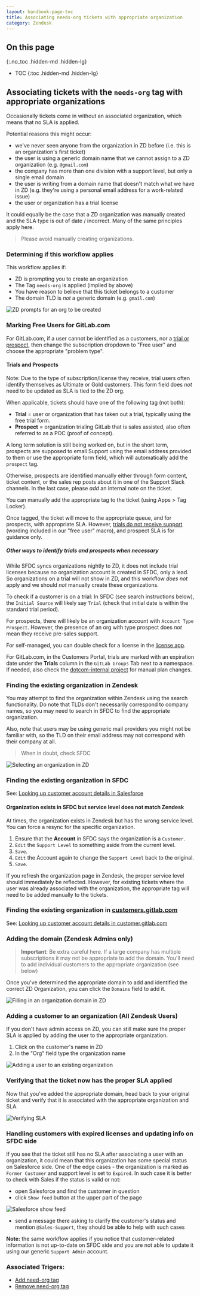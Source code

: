 ```yaml
---
layout: handbook-page-toc
title: Associating needs-org tickets with appropriate organization
category: Zendesk
---
```


## On this page
{:.no_toc .hidden-md .hidden-lg}

- TOC
{:toc .hidden-md .hidden-lg}

## Associating tickets with the `needs-org` tag with appropriate organizations
Occasionally tickets come in without an associated organization, which means that no SLA is applied.

Potential reasons this might occur:
- we've never seen anyone from the organization in ZD before (i.e. this is an organization's first ticket)
- the user is using a generic domain name that we cannot assign to a ZD organization (e.g. `@gmail.com`)
- the company has more than one division with a support level, but only a single email domain
- the user is writing from a domain name that doesn't match what we have in ZD (e.g. they're using a personal email address for a work-related issue)
- the user or organization has a trial license

It could equally be the case that a ZD organization was manually created and the SLA type is out of date / incorrect.
Many of the same principles apply here.

> Please avoid manually creating organizations. 

### Determining if this workflow applies
This workflow applies if:
- ZD is prompting you to create an organization
- The Tag `needs-org` is applied (implied by above)
- You have reason to believe that this ticket belongs to a customer
- The domain TLD is *not* a generic domain (e.g. `gmail.com`)

![ZD prompts for an org to be created](/images/handbook/support/zendesk_needs_org-create.png)

### Marking Free Users for GitLab.com

For GitLab.com, if a user cannot be identified as a customers, nor a [trial or prospect](#trials-and-prospects), then change the subscription dropdown to "Free user" and choose the appropriate "problem type".

#### Trials and Prospects

Note: Due to the type of subscription/license they receive, trial users often identify themselves as Ultimate or Gold customers. This form field does *not* need to be updated as SLA is tied to the ZD org.

When applicable, tickets should have one of the following tag (not both):

- **Trial** = user or organization that has taken out a trial, typically using the free trial form.
- **Prospect** = organization trialing GitLab that is sales assisted, also often referred to as a POC (proof of concept).

A long term solution is still being worked on, but in the short term, prospects are supposed to email Support using the email address provided to them or use the appropriate form field, which will automatically add the `prospect` tag.

Otherwise, prospects are identified manually either through form content, ticket content, or the sales rep posts about it in one of the Support Slack channels. In the last case, please *add* an internal note on the ticket.

You can manually add the appropriate tag to the ticket (using Apps > Tag Locker).

Once tagged, the ticket will move to the appropriate queue, and for prospects, with appropriate SLA. However, [trials do not receive support](/support/) (wording included in our "free user" macro), and prospect SLA is for guidance only.

##### Other ways to identify trials and prospects when necessary

While SFDC syncs organizations nightly to ZD, it does not include trial licenses because no organization account is created in SFDC, only a lead. So organizations on a trial will not show in ZD, and this workflow _does not_ apply and we should _not_ manually create these organizations.

To check if a customer is on a trial: In SFDC (see search instructions below), the `Initial Source` will likely say `Trial` (check that initial date is within the standard trial period).

For prospects, there will likely be an organization account with `Account Type` `Prospect`. However, the presence of an org with type prospect does *not* mean they receive pre-sales support.

For self-managed, you can double check for a license in the [license app](http://license.gitlab.com).

For GitLab.com, in the Customers Portal, trials are marked with an expiration date under the **Trials** column in the `GitLab Groups` Tab next to a namespace. If needed, also check the [dotcom-internal project](https://gitlab.com/gitlab-com/support/dotcom/dotcom-internal/issues) for manual plan changes.

### Finding the existing organization in Zendesk

You may attempt to find the organization within Zendesk using the search functionality. Do note that TLDs don't necessarily correspond to company names, so you may need to search in SFDC to find the appropriate organization.

Also, note that users may be using generic mail providers you might not be familiar with, so the TLD on their email address may not correspond with their company at all. 

> When in doubt, check SFDC

![Selecting an organization in ZD](/images/handbook/support/zendesk_needs_org-finding-org.png)

### Finding the existing organization in SFDC

See: [Looking up customer account details in Salesforce](/handbook/support/workflows/looking_up_customer_account_details.html#within-salesforce)

#### Organization exists in SFDC but service level does not match Zendesk
At times, the organization exists in Zendesk but has the wrong service level. You can force a resync for the specific organization.

1. Ensure that the **Account** in SFDC says the organization is a `Customer`.
1. `Edit` the `Support Level` to something aside from the current level.
1. `Save`.
1. `Edit` the Account again to change the `Support Level` back to the original.
1. `Save`.

If you refresh the organization page in Zendesk, the proper service level should immediately be reflected. However, for existing tickets where the user was already associated with the organization, the appropriate tag will need to be added manually to the tickets.

### Finding the existing organization in [customers.gitlab.com](https://customers.gitlab.com)

See: [Looking up customer account details in customer.gitlab.com](/handbook/support/workflows/looking_up_customer_account_details.html#within-customersgitlabcom)

### Adding the domain (Zendesk Admins only)
> **Important**: Be extra careful here. If a large company has multiple subscriptions it may not be appropriate
to add the domain. You'll need to add individual customers to the appropriate organization (see below)

Once you've determined the appropriate domain to add and identified the correct ZD Organization, you can click 
the `Domains` field to add it.

![Filling in an organization domain in ZD](/images/handbook/support/zendesk_needs_org-adding-org.png)

### Adding a customer to an organization (All Zendesk Users)
If you don't have admin access on ZD, you can still make sure the proper SLA is applied by adding the user to the appropriate
organization.

1. Click on the customer's name in ZD
1. In the "Org" field type the organization name

![Adding a user to an existing organization](/images/handbook/support/zendesk_needs_org-add.png)

### Verifying that the ticket now has the proper SLA applied
Now that you've added the appropriate domain, head back to your original ticket and verify that it is associated with
the appropriate organization and SLA.

![Verifying SLA](/images/handbook/support/zendesk_needs_org-verifying-sla.png)

### Handling customers with expired licenses and updating info on SFDC side

If you see that the ticket still has no SLA after associating a user with an organization, it could mean that this
organization has some special status on Salesforce side. One of the edge cases - the organization is marked as
`Former Customer` and support level is set to `Expired`. In such case it is better to check with Sales if the
status is valid or not:

- open Salesforce and find the customer in question
- click `Show feed` button at the upper part of the page

![Salesforce show feed](/images/handbook/support/sfdc_show_feed.png)

- send a message there asking to clarify the customer's status and mention `@Sales-Support`,
they should be able to help with such cases

**Note:** the same workflow applies if you notice that customer-related information is not up-to-date on SFDC side
and you are not able to update it using our generic `Support Admin` account.


### Associated Trigers:
- [Add need-org tag](https://gitlab.zendesk.com/agent/admin/triggers/360001567348)
- [Remove need-org tag](https://gitlab.zendesk.com/agent/admin/triggers/360017109414)
